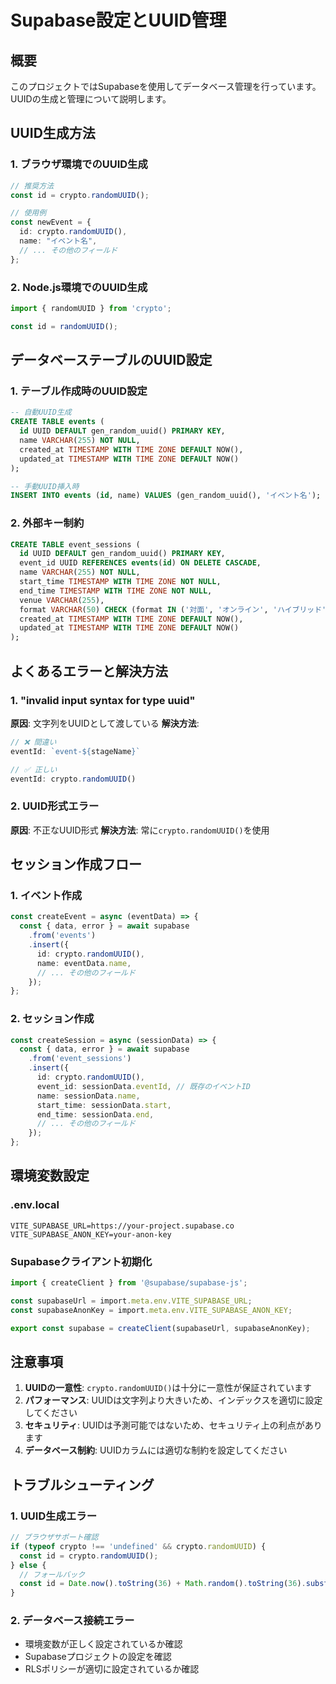 # Supabase設定とUUID管理

## 概要
このプロジェクトではSupabaseを使用してデータベース管理を行っています。UUIDの生成と管理について説明します。

## UUID生成方法

### 1. ブラウザ環境でのUUID生成
```typescript
// 推奨方法
const id = crypto.randomUUID();

// 使用例
const newEvent = {
  id: crypto.randomUUID(),
  name: "イベント名",
  // ... その他のフィールド
};
```

### 2. Node.js環境でのUUID生成
```typescript
import { randomUUID } from 'crypto';

const id = randomUUID();
```

## データベーステーブルのUUID設定

### 1. テーブル作成時のUUID設定
```sql
-- 自動UUID生成
CREATE TABLE events (
  id UUID DEFAULT gen_random_uuid() PRIMARY KEY,
  name VARCHAR(255) NOT NULL,
  created_at TIMESTAMP WITH TIME ZONE DEFAULT NOW(),
  updated_at TIMESTAMP WITH TIME ZONE DEFAULT NOW()
);

-- 手動UUID挿入時
INSERT INTO events (id, name) VALUES (gen_random_uuid(), 'イベント名');
```

### 2. 外部キー制約
```sql
CREATE TABLE event_sessions (
  id UUID DEFAULT gen_random_uuid() PRIMARY KEY,
  event_id UUID REFERENCES events(id) ON DELETE CASCADE,
  name VARCHAR(255) NOT NULL,
  start_time TIMESTAMP WITH TIME ZONE NOT NULL,
  end_time TIMESTAMP WITH TIME ZONE NOT NULL,
  venue VARCHAR(255),
  format VARCHAR(50) CHECK (format IN ('対面', 'オンライン', 'ハイブリッド')),
  created_at TIMESTAMP WITH TIME ZONE DEFAULT NOW(),
  updated_at TIMESTAMP WITH TIME ZONE DEFAULT NOW()
);
```

## よくあるエラーと解決方法

### 1. "invalid input syntax for type uuid"
**原因**: 文字列をUUIDとして渡している
**解決方法**: 
```typescript
// ❌ 間違い
eventId: `event-${stageName}`

// ✅ 正しい
eventId: crypto.randomUUID()
```

### 2. UUID形式エラー
**原因**: 不正なUUID形式
**解決方法**: 常に`crypto.randomUUID()`を使用

## セッション作成フロー

### 1. イベント作成
```typescript
const createEvent = async (eventData) => {
  const { data, error } = await supabase
    .from('events')
    .insert({
      id: crypto.randomUUID(),
      name: eventData.name,
      // ... その他のフィールド
    });
};
```

### 2. セッション作成
```typescript
const createSession = async (sessionData) => {
  const { data, error } = await supabase
    .from('event_sessions')
    .insert({
      id: crypto.randomUUID(),
      event_id: sessionData.eventId, // 既存のイベントID
      name: sessionData.name,
      start_time: sessionData.start,
      end_time: sessionData.end,
      // ... その他のフィールド
    });
};
```

## 環境変数設定

### .env.local
```env
VITE_SUPABASE_URL=https://your-project.supabase.co
VITE_SUPABASE_ANON_KEY=your-anon-key
```

### Supabaseクライアント初期化
```typescript
import { createClient } from '@supabase/supabase-js';

const supabaseUrl = import.meta.env.VITE_SUPABASE_URL;
const supabaseAnonKey = import.meta.env.VITE_SUPABASE_ANON_KEY;

export const supabase = createClient(supabaseUrl, supabaseAnonKey);
```

## 注意事項

1. **UUIDの一意性**: `crypto.randomUUID()`は十分に一意性が保証されています
2. **パフォーマンス**: UUIDは文字列より大きいため、インデックスを適切に設定してください
3. **セキュリティ**: UUIDは予測可能ではないため、セキュリティ上の利点があります
4. **データベース制約**: UUIDカラムには適切な制約を設定してください

## トラブルシューティング

### 1. UUID生成エラー
```typescript
// ブラウザサポート確認
if (typeof crypto !== 'undefined' && crypto.randomUUID) {
  const id = crypto.randomUUID();
} else {
  // フォールバック
  const id = Date.now().toString(36) + Math.random().toString(36).substr(2);
}
```

### 2. データベース接続エラー
- 環境変数が正しく設定されているか確認
- Supabaseプロジェクトの設定を確認
- RLSポリシーが適切に設定されているか確認

